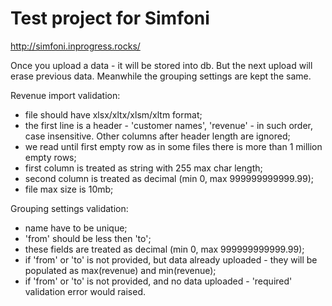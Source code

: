 Test project for Simfoni
===========
http://simfoni.inprogress.rocks/

Once you upload a data - it will be stored into db. But the next upload will erase previous data.
Meanwhile the grouping settings are kept the same.

Revenue import validation:
- file should have xlsx/xltx/xlsm/xltm format;
- the first line is a header - 'customer names', 'revenue' - in such order, case insensitive. Other columns after header length are ignored;
- we read until first empty row as in some files there is more than 1 million empty rows;
- first column is treated as string with 255 max char length;
- second column is treated as decimal (min 0, max 999999999999.99);
- file max size is 10mb;

Grouping settings validation:
- name have to be unique;
- 'from' should be less then 'to';
- these fields are treated as decimal (min 0, max 999999999999.99);
- if 'from' or 'to' is not provided, but data already uploaded - they will be populated as max(revenue) and min(revenue);
- if 'from' or 'to' is not provided, and no data uploaded - 'required' validation error would raised.
